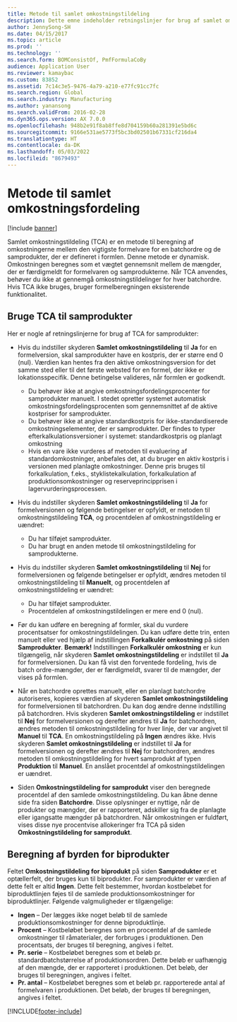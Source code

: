 ```yaml
---
title: Metode til samlet omkostningstildeling
description: Dette emne indeholder retningslinjer for brug af samlet omkostningstildeling. Samlet omkostningstildeling er en metode til beregning af omkostningerne mellem den vigtigste formelvare for en batchordre og de samprodukter, der er defineret i formlen.
author: JennySong-SH
ms.date: 04/15/2017
ms.topic: article
ms.prod: ''
ms.technology: ''
ms.search.form: BOMConsistOf, PmfFormulaCoBy
audience: Application User
ms.reviewer: kamaybac
ms.custom: 83852
ms.assetid: 7c14c3e5-9476-4a79-a210-e77fc91cc7fc
ms.search.region: Global
ms.search.industry: Manufacturing
ms.author: yanansong
ms.search.validFrom: 2016-02-28
ms.dyn365.ops.version: AX 7.0.0
ms.openlocfilehash: 948b2e91f8ab8ffe8d704159b60a281391e5bd6c
ms.sourcegitcommit: 9166e531ae5773f5bc3bd02501b67331cf216da4
ms.translationtype: HT
ms.contentlocale: da-DK
ms.lasthandoff: 05/03/2022
ms.locfileid: "8679493"
---
```

# <a name="total-cost-allocation-method"></a>Metode til samlet omkostningsfordeling

[!include [banner](../includes/banner.md)]

Samlet omkostningstildeling (TCA) er en metode til beregning af omkostningerne mellem den vigtigste formelvare for en batchordre og de samprodukter, der er defineret i formlen. Denne metode er dynamisk. Omkostningen beregnes som et vægtet gennemsnit mellem de mængder, der er færdigmeldt for formelvaren og samprodukterne. Når TCA anvendes, behøver du ikke at gennemgå omkostningstildelinger for hver batchordre. Hvis TCA ikke bruges, bruger formelberegningen eksisterende funktionalitet.

## <a name="using-tca-for-coproducts"></a>Bruge TCA til samprodukter
Her er nogle af retningslinjerne for brug af TCA for samprodukter:

-   Hvis du indstiller skyderen **Samlet omkostningstildeling** til **Ja** for en formelversion, skal samprodukter have en kostpris, der er større end 0 (nul). Værdien kan hentes fra den aktive omkostningsversion for det samme sted eller til det første websted for en formel, der ikke er lokationsspecifik. Denne betingelse valideres, når formlen er godkendt.

    -   Du behøver ikke at angive omkostningsfordelingsprocenter for samprodukter manuelt. I stedet opretter systemet automatisk omkostningsfordelingsprocenten som gennemsnittet af de aktive kostpriser for samprodukter. 
    -   Du behøver ikke at angive standardkostpris for ikke-standardiserede omkostningselementer, der er samprodukter. Der findes to typer efterkalkulationsversioner i systemet: standardkostpris og planlagt omkostning 
    -   Hvis en vare ikke vurderes af metoden til evaluering af standardomkostninger, anbefales det, at du bruger en aktiv kostpris i versionen med planlagte omkostninger. Denne pris bruges til forkalkulation, f.eks., styklistekalkulation, forkalkulation af produktionsomkostninger og reserveprincipprisen i lagervurderingsprocessen. 

-   Hvis du indstiller skyderen **Samlet omkostningstildeling** til **Ja** for formelversionen og følgende betingelser er opfyldt, er metoden til omkostningstildeling **TCA**, og procentdelen af omkostningstildeling er uændret:
    -   Du har tilføjet samprodukter.
    -   Du har brugt en anden metode til omkostningstildeling for samprodukterne.
-   Hvis du indstiller skyderen **Samlet omkostningstildeling** til **Nej** for formelversionen og følgende betingelser er opfyldt, ændres metoden til omkostningstildeling til **Manuelt**, og procentdelen af omkostningstildeling er uændret:
    -   Du har tilføjet samprodukter.
    -   Procentdelen af omkostningstildelingen er mere end 0 (nul).
-   Før du kan udføre en beregning af formler, skal du vurdere procentsatser for omkostningstildelingen. Du kan udføre dette trin, enten manuelt eller ved hjælp af indstillingen **Forkalkulér omkostning** på siden **Samprodukter**. **Bemærk!** Indstillingen **Forkalkulér omkostning** er kun tilgængelig, når skyderen **Samlet omkostningstildeling** er indstillet til **Ja** for formelversionen. Du kan få vist den forventede fordeling, hvis de batch ordre-mængder, der er færdigmeldt, svarer til de mængder, der vises på formlen.
-   Når en batchordre oprettes manuelt, eller en planlagt batchordre autoriseres, kopieres værdien af skyderen **Samlet omkostningstildeling** for formelversionen til batchordren. Du kan dog ændre denne indstilling på batchordren. Hvis skyderen **Samlet omkostningstildeling** er indstillet til **Nej** for formelversionen og derefter ændres til **Ja** for batchordren, ændres metoden til omkostningstildeling for hver linje, der var angivet til **Manuel** til **TCA**. En omkostningstildeling på **Ingen** ændres ikke. Hvis skyderen **Samlet omkostningstildeling** er indstillet til **Ja** for formelversionen og derefter ændres til **Nej** for batchordren, ændres metoden til omkostningstildeling for hvert samprodukt af typen **Produktion** til **Manuel**. En anslået procentdel af omkostningstildelingen er uændret.
-   Siden **Omkostningstildeling for samprodukt** viser den beregnede procentdel af den samlede omkostningstildeling. Du kan åbne denne side fra siden **Batchordre**. Disse oplysninger er nyttige, når de produkter og mængder, der er rapporteret, adskiller sig fra de planlagte eller igangsatte mængder på batchordren. Når omkostningen er fuldført, vises disse nye procentvise allokeringer fra TCA på siden **Omkostningstildeling for samprodukt**.

## <a name="calculating-the-burden-for-byproducts"></a>Beregning af byrden for biprodukter
Feltet **Omkostningstildeling for biprodukt** på siden **Samprodukter** er et optællerfelt, der bruges kun til biprodukter. For samprodukter er værdien af dette felt er altid **Ingen**. Dette felt bestemmer, hvordan kostbeløbet for biproduktlinjen føjes til de samlede produktionsomkostninger for biproduktlinjer. Følgende valgmuligheder er tilgængelige:

-   **Ingen** – Der lægges ikke noget beløb til de samlede produktionsomkostninger for denne biproduktlinje.
-   **Procent** – Kostbeløbet beregnes som en procentdel af de samlede omkostninger til råmaterialer, der forbruges i produktionen. Den procentsats, der bruges til beregning, angives i feltet.
-   **Pr. serie** – Kostbeløbet beregnes som et beløb pr. standardbatchstørrelse af produktionsordren. Dette beløb er uafhængig af den mængde, der er rapporteret i produktionen. Det beløb, der bruges til beregningen, angives i feltet.
-   **Pr. antal** – Kostbeløbet beregnes som et beløb pr. rapporterede antal af formelvaren i produktionen. Det beløb, der bruges til beregningen, angives i feltet.






[!INCLUDE[footer-include](../../includes/footer-banner.md)]